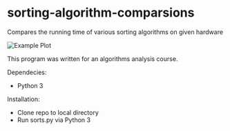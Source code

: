 # sorting-algorithm-comparsions
Compares the running time of various sorting algorithms on given hardware

![Example Plot](![plots](https://user-images.githubusercontent.com/97066700/171521995-55bc7446-2441-495e-8e45-f3a9840bb28b.png))

This program was written for an algorithms analysis course.

Dependecies:
  - Python 3

Installation:
  - Clone repo to local directory
  - Run sorts.py via Python 3
